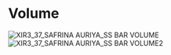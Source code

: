 # Volume
![XIR3_37_SAFRINA AURIYA_SS BAR VOLUME](https://user-images.githubusercontent.com/60589670/88525980-89a6d180-d025-11ea-975c-2f8ec4111ffe.jpeg)
![XIR3_37_SAFRINA AURIYA_SS BAR VOLUME2](https://user-images.githubusercontent.com/60589670/88526005-94f9fd00-d025-11ea-8994-375baf21e971.jpeg)
